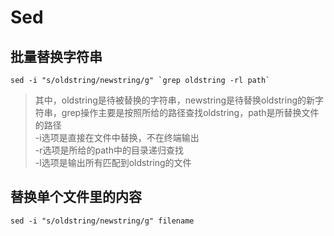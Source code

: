 # Sed

## 批量替换字符串
```shell
sed -i "s/oldstring/newstring/g" `grep oldstring -rl path`
```
> 其中，oldstring是待被替换的字符串，newstring是待替换oldstring的新字符串，grep操作主要是按照所给的路径查找oldstring，path是所替换文件的路径  
-i选项是直接在文件中替换，不在终端输出  
-r选项是所给的path中的目录递归查找  
-l选项是输出所有匹配到oldstring的文件 

## 替换单个文件里的内容
```shell
sed -i "s/oldstring/newstring/g" filename
```
